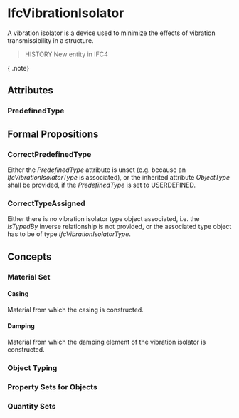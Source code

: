# IfcVibrationIsolator

A vibration isolator is a device used to minimize the effects of vibration transmissibility in a structure.<!-- end of definition -->

> HISTORY New entity in IFC4

{ .note}
>

## Attributes

### PredefinedType


## Formal Propositions

### CorrectPredefinedType
Either the _PredefinedType_ attribute is unset (e.g. because an _IfcVibrationIsolatorType_ is associated), or the inherited attribute _ObjectType_ shall be provided, if the _PredefinedType_ is set to USERDEFINED.

### CorrectTypeAssigned
Either there is no vibration isolator type object associated, i.e. the _IsTypedBy_ inverse relationship is not provided, or the associated type object has to be of type _IfcVibrationIsolatorType_.

## Concepts

### Material Set

#### Casing

Material from which the casing is constructed.

#### Damping

Material from which the damping element of the vibration isolator is constructed.

### Object Typing


### Property Sets for Objects


### Quantity Sets


